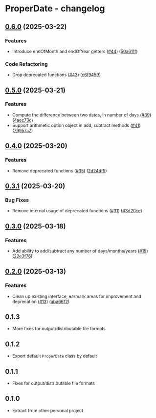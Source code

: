# ProperDate - changelog

## [0.6.0](https://github.com/jszymanowski/proper-date.js/compare/v0.5.0...v0.6.0) (2025-03-22)


### Features

* Introduce endOfMonth and endOfYear getters ([#44](https://github.com/jszymanowski/proper-date.js/issues/44)) ([50a611f](https://github.com/jszymanowski/proper-date.js/commit/50a611f162234d91a13620e150a636d85d5b9f9e))


### Code Refactoring

* Drop deprecated functions ([#43](https://github.com/jszymanowski/proper-date.js/issues/43)) ([c6f9459](https://github.com/jszymanowski/proper-date.js/commit/c6f945938da17643a74bdd268c1836967366ffd3))

## [0.5.0](https://github.com/jszymanowski/proper-date.js/compare/v0.4.0...v0.5.0) (2025-03-21)


### Features

* Compute the difference between two dates, in number of days ([#39](https://github.com/jszymanowski/proper-date.js/issues/39)) ([4aec73c](https://github.com/jszymanowski/proper-date.js/commit/4aec73cb320ab0d73e7ff83a7ba35bef4fcef3b5))
* Support arithmetic option object in add, subtract methods ([#41](https://github.com/jszymanowski/proper-date.js/issues/41)) ([79957a7](https://github.com/jszymanowski/proper-date.js/commit/79957a79fb4f7e4e2a5c4b61d4d7a52208659f4c))

## [0.4.0](https://github.com/jszymanowski/proper-date.js/compare/v0.3.1...v0.4.0) (2025-03-20)


### Features

* Remove deprecated functions ([#35](https://github.com/jszymanowski/proper-date.js/issues/35)) ([2d24df5](https://github.com/jszymanowski/proper-date.js/commit/2d24df5610f1bcfdbe230cff0f2b0d735e0f8e0d))

## [0.3.1](https://github.com/jszymanowski/proper-date.js/compare/v0.3.0...v0.3.1) (2025-03-20)

### Bug Fixes

- Remove internal usage of deprecated functions ([#31](https://github.com/jszymanowski/proper-date.js/issues/31)) ([43d20ce](https://github.com/jszymanowski/proper-date.js/commit/43d20ce3bfa40cd9911ff5a9ec7b515c79db2616))

## [0.3.0](https://github.com/jszymanowski/proper-date.js/compare/v0.2.0...v0.3.0) (2025-03-18)

### Features

- Add ability to add/subtract any number of days/months/years ([#15](https://github.com/jszymanowski/proper-date.js/issues/15)) ([22e3f76](https://github.com/jszymanowski/proper-date.js/commit/22e3f76617c1d16fb2d3e1d655e1045abdb1d62a))

## [0.2.0](https://github.com/jszymanowski/proper-date.js/compare/v0.1.3...v0.2.0) (2025-03-13)

### Features

- Clean up existing interface, earmark areas for improvement and deprecation ([#13](https://github.com/jszymanowski/proper-date.js/issues/13)) ([aba6612](https://github.com/jszymanowski/proper-date.js/commit/aba66128c5f1739f6fa6de86d02b1456827ed2d3))

## 0.1.3

- More fixes for output/distributable file formats

## 0.1.2

- Export default `ProperDate` class by default

## 0.1.1

- Fixes for output/distributable file formats

## 0.1.0

- Extract from other personal project
